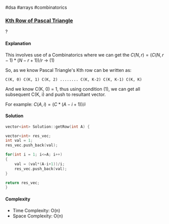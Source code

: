 #dsa #arrays #combinatorics
### [Kth Row of Pascal Triangle](https://www.interviewbit.com/problems/kth-row-of-pascals-triangle/)
? 
#### Explanation

This involves use of a Combinatorics where we can get the 
$C(N, r) = (C(N, r-1) * (N - r + 1))/r$   -> (1)

So, as we know Pascal Triangle's Kth row can be written as:

`C(K, 0) C(K, 1) C(K, 2) ........ C(K, K-2) C(K, K-1) C(K, K)`

And we know C(K, 0) = 1, thus using condition (1), we can get all subsequent C(K, i) and push to resultant vector.

For example: $C(A, i) = (C*(A-i+1))/i$
#### Solution

```cpp
vector<int> Solution::getRow(int A) {

vector<int> res_vec;
int val = 1;
res_vec.push_back(val);

for(int i = 1; i<=A; i++)
{
	val = (val*(A-i+1))/i;
	res_vec.push_back(val);
}

return res_vec;
}
```

#### Complexity

- Time Complexity: O(n)
- Space Complexity: O(n)